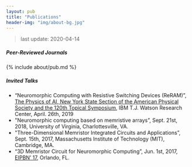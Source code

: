 ```yaml
---
layout: pub
title: "Publications"
header-img: "img/about-bg.jpg"
---
```

> last update: 2020-04-14

##### Peer-Reviewed Journals

{% include about/pub.md %}

##### Invited Talks

- “Neuromorphic Computing with Resistive Switching Devices (ReRAM)”, [The Physics of AI, New York State Section of the American Physical Society and the 120th Topical Symposium][2], IBM T.J. Watson Research Center, April. 26th, 2019
- "Neuromorphic computing based on memristive arrays”, Sept. 21st, 2018, University of Virginia, Charlottesville, VA.
- "Three-Dimensional Memristor Integrated Circuits and Applications”, Sept. 15th, 2017, Massachusetts Institute of Technology (MIT), Cambridge, MA.
- “3D Memristor Circuit for Neuromorphic Computing”, Jun. 1st, 2017, [EIPBN’ 17][1], Orlando, FL.


[1]: http://www.eipbn.org
[2]: http://nyssaps.org

